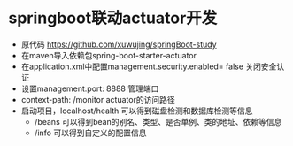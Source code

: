 # springboot联动actuator开发
- 原代码 https://github.com/xuwujing/springBoot-study
- 在maven导入依赖包spring-boot-starter-actuator
- 在application.xml中配置management.security.enabled= false 关闭安全认证
- 设置management.port: 8888 管理端口
- context-path: /monitor actuator的访问路径
- 启动项目，localhost/health 可以得到磁盘检测和数据库检测等信息
  - /beans 可以得到bean的别名、类型、是否单例、类的地址、依赖等信息
  - /info 可以得到自定义的配置信息
